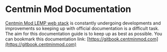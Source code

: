 # Centmin Mod Documentation

[Centmin Mod LEMP web stack](https://centminmod.com/) is constantly undergoing developments and improvements so keeping up with official documentation is a difficult task. The aim for this documentation guide is to keep up as best as possible. You can bookmark this documentation link: [https://gitbook.centminmod.com](https://gitbook.centminmod.com)
